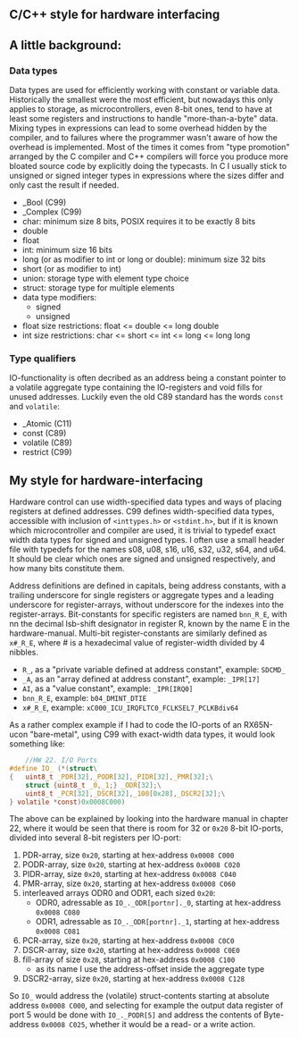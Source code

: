 C/C++ style for hardware interfacing
---
## A little background:
### Data types
Data types are used for efficiently working with constant or variable data.
Historically the smallest were the most efficient, but nowadays this only
applies to storage, as microcontrollers, even 8-bit ones, tend to have at
least some registers and instructions to handle "more-than-a-byte" data.
Mixing types in expressions can lead to some overhead hidden by the compiler,
and to failures where the programmer wasn't aware of how the overhead is
implemented. Most of the times it comes from "type promotion" arranged by
the C compiler and C++ compilers will force you produce more bloated source
code by explicitly doing the typecasts.
In C I usually stick to unsigned or signed integer types in expressions
where the sizes differ and only cast the result if needed.
- \_Bool (C99)
- \_Complex (C99)
- char: minimum size 8 bits, POSIX requires it to be exactly 8 bits
- double
- float
- int: minimum size 16 bits
- long (or as modifier to int or long or double): minimum size 32 bits
- short (or as modifier to int)
- union: storage type with element type choice
- struct: storage type for multiple elements
- data type modifiers:
  - signed
  - unsigned
- float size restrictions: float <= double <= long double
- int size restrictions: char <= short <= int <= long <= long long

### Type qualifiers
IO-functionality is often decribed as an address being a
constant pointer to a volatile aggregate type
containing the IO-registers and void fills for unused addresses.
Luckily even the old C89 standard has the words `const` and `volatile`:
- \_Atomic (C11)
- const (C89)
- volatile (C89)
- restrict (C99)

## My style for hardware-interfacing
Hardware control can use width-specified data types and ways of placing
registers at defined addresses. C99 defines width-specified data types, 
accessible with inclusion of `<inttypes.h>` or `<stdint.h>`, but if it is 
known which microcontroller and compiler are used, it is trivial to typedef
exact width data types for signed and unsigned types. 
I often use a small header file with typedefs for the names s08, u08, s16, u16,
s32, u32, s64, and u64. It should be clear which ones are signed and unsigned
respectively, and how many bits constitute them.

Address definitions are defined in capitals, being address constants, 
with a trailing underscore for single registers or aggregate types and a 
leading underscore for register-arrays, without underscore for the indexes 
into the register-arrays. 
Bit-constants for specific registers are named `bnn_R_E`, 
with nn the decimal lsb-shift designator in register R, 
known by the name E in the hardware-manual.
Multi-bit register-constants are similarly defined as `x#_R_E`, 
where \# is a hexadecimal value of register-width divided by 4 nibbles.
- `R_`, as a "private variable defined at address constant", example: `SDCMD_`
- `_A`, as an "array defined at address constant", example: `_IPR[17]`
- `AI`, as a "value constant", example: `_IPR[IRQ0]`
- `bnn_R_E`, example: `b04_DMINT_DTIE`
- `x#_R_E`, example: `xC000_ICU_IRQFLTC0_FCLKSEL7_PCLKBdiv64`

As a rather complex example if I had to code the IO-ports of an RX65N-ucon
"bare-metal", using C99 with exact-width data types, it would look something like:
```.c
    //HW 22. I/O Ports
#define IO_ (*(struct\
{	uint8_t _PDR[32],_PODR[32],_PIDR[32],_PMR[32];\
	struct {uint8_t _0,_1;} _ODR[32];\
	uint8_t _PCR[32],_DSCR[32],_100[0x28],_DSCR2[32];\
} volatile *const)0x0008C000)
```
The above can be explained by looking into the hardware manual in chapter 22, 
where it would be seen that there is room for 32 or `0x20` 8-bit IO-ports, 
divided into several 8-bit registers per IO-port:
1. PDR-array, size `0x20`, starting at hex-address `0x0008 C000`
2. PODR-array, size `0x20`, starting at hex-address `0x0008 C020`
3. PIDR-array, size `0x20`, starting at hex-address `0x0008 C040`
4. PMR-array, size `0x20`, starting at hex-address `0x0008 C060`
5. interleaved arrays ODR0 and ODR1, each sized `0x20`:
   - ODR0, adressable as `IO_._ODR[portnr]._0`, starting at hex-address `0x0008 C080`
   - ODR1, adressable as `IO_._ODR[portnr]._1`, starting at hex-address `0x0008 C081`
6. PCR-array, size `0x20`, starting at hex-address `0x0008 C0C0`
7. DSCR-array, size `0x20`, starting at hex-address `0x0008 C0E0`
8. fill-array of size `0x28`, starting at hex-address `0x0008 C100`
   - as its name I use the address-offset inside the aggregate type
9. DSCR2-array, size `0x20`, starting at hex-address `0x0008 C128`

So `IO_` would address the (volatile) struct-contents starting at absolute address
`0x0008 C000`, and selecting for example the output data register of port 5 would
be done with `IO_._PODR[5]` and address the contents of Byte-address `0x0008 C025`,
whether it would be a read- or a write action.
